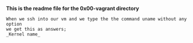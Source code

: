 **This is the readme file for the 0x00-vagrant directory**

```
When we ssh into our vm and we type the the command uname without any option
we get this as answers;
_Kernel name_

```

